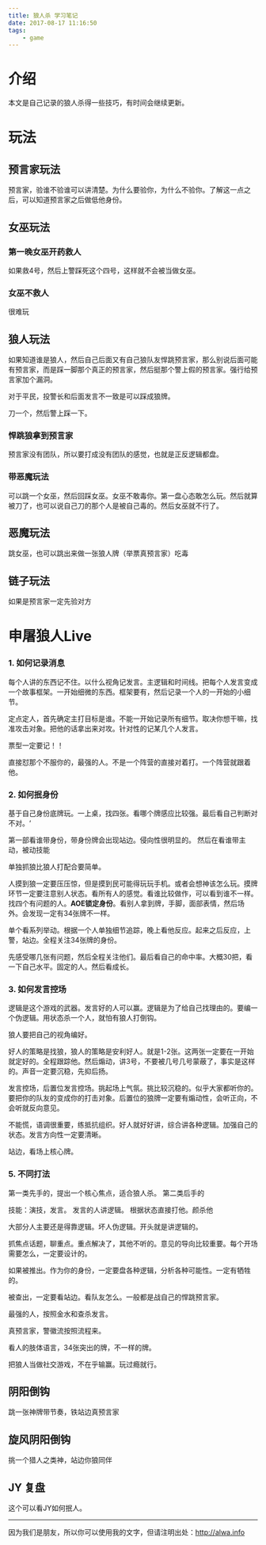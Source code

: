 ```yaml
---
title: 狼人杀 学习笔记
date: 2017-08-17 11:16:50
tags:
    - game
---
```


# 介绍
本文是自己记录的狼人杀得一些技巧，有时间会继续更新。

<!-- more -->

# 玩法
## 预言家玩法
预言家，验谁不验谁可以讲清楚。为什么要验你，为什么不验你。了解这一点之后，可以知道预言家之后做低他身份。

## 女巫玩法
### 第一晚女巫开药救人
如果救4号，然后上警踩死这个四号，这样就不会被当做女巫。

### 女巫不救人
很难玩

## 狼人玩法
如果知道谁是狼人，然后自己后面又有自己狼队友悍跳预言家，那么别说后面可能有预言家，而是踩一脚那个真正的预言家，然后挺那个警上假的预言家。强行给预言家加个漏洞。

对于平民，投警长和后面发言不一致是可以踩成狼牌。

刀一个，然后警上踩一下。
### 悍跳狼拿到预言家
预言家没有团队，所以要打成没有团队的感觉，也就是正反逻辑都盘。

### 带恶魔玩法
可以跳一个女巫，然后回踩女巫。女巫不敢毒你。第一盘心态敢怎么玩。然后就算被刀了，也可以说自己刀的那个人是被自己毒的。然后女巫就不行了。

## 恶魔玩法
跳女巫，也可以跳出来做一张狼人牌（举票真预言家）吃毒

## 链子玩法
如果是预言家一定先验对方

# 申屠狼人Live
### 1. 如何记录消息
每个人讲的东西记不住。以什么视角记发言。主逻辑和时间线。把每个人发言变成一个故事框架。一开始细微的东西。框架要有，然后记录一个人的一开始的小细节。

定点定人，首先确定主打目标是谁。不能一开始记录所有细节。取决你想干嘛，找准攻击对象。把他的话拿出来对攻。针对性的记某几个人发言。

票型一定要记！！

直接怼那个不服你的，最强的人。不是一个阵营的直接对着打。一个阵营就跟着他。

### 2. 如何抿身份
基于自己身份底牌玩。一上桌，找四张。看哪个牌感应比较强。最后看自己判断对不对。‘

第一部看谁带身份，带身份牌会出现站边。侵向性很明显的。
然后在看谁带主动，被动技能

单独抓狼比狼人打配合要简单。

人摸到狼一定要压压惊，但是摸到民可能得玩玩手机。或者会想神该怎么玩。摸牌环节一定要注意别人状态。看所有人的感觉。看谁比较做作，可以看到谁不一样。找四个有问题的人。**AOE锁定身份**。看别人拿到牌，手脚，面部表情，然后场外。会发现一定有34张牌不一样。

单个看系列举动。根据一个人单独细节追踪，晚上看他反应。起来之后反应，上警，站边。全程关注34张牌的身份。

先感受哪几张有问题，然后全程关注他们。最后看自己的命中率。大概30把，看一下自己水平。固定的人。然后看成长。

### 3. 如何发言控场
逻辑是这个游戏的武器。发言好的人可以赢。逻辑是为了给自己找理由的。要编一个伪逻辑。用状态杀一个人，就怕有狼人打倒钩。

狼人要把自己的视角编好。

好人的策略是找狼，狼人的策略是安利好人。就是1-2张。这两张一定要在一开始就定好的。全程跟踪他。然后煽动，讲3号，不要被几号几号蒙蔽了，事实是这样的。声音一定要沉稳，先抑后扬。

发言控场，后置位发言控场。挑起场上气氛。挑比较沉稳的。似乎大家都听你的。要把你的队友的变成你的打击对象。后置位的狼牌一定要有煽动性，会听正向，不会听就反向意见。

不能慌，语调很重要，练抵抗组织。好人就好好讲，综合讲各种逻辑。加强自己的状态。发言方向性一定要清晰。

站边，看场上核心牌。


### 5. 不同打法
第一类先手的，提出一个核心焦点，适合狼人杀。
第二类后手的

技能：演技，发言。
发言的人讲逻辑。
根据状态直接打他。颜杀他

大部分人主要还是得靠逻辑。坏人伪逻辑。开头就是讲逻辑的。

抓焦点话题，聊重点。重点解决了，其他不听的。意见的导向比较重要。每个开场需要怎么，一定要设计的。

如果被推出。作为你的身份，一定要盘各种逻辑，分析各种可能性。一定有牺牲的。

被查出，一定要看站边。看队友怎么。一般都是战自己的悍跳预言家。

最强的人，按照金水和查杀发言。

真预言家，警徽流按照流程来。

看人的肢体语言，34张突出的牌，不一样的牌。

把狼人当做社交游戏，不在乎输赢。玩过瘾就行。

## 阴阳倒钩
跳一张神牌带节奏，铁站边真预言家
## 旋风阴阳倒钩
挑一个猎人之类神，站边你狼同伴

## JY 复盘
这个可以看JY如何抿人。


----

因为我们是朋友，所以你可以使用我的文字，但请注明出处：http://alwa.info
